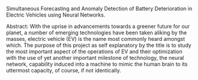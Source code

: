 Simultaneous Forecasting and Anomaly Detection of Battery Deterioration in Electric Vehicles using Neural Networks.

Abstract:
  With the uprise in advancements towards a greener future for our planet, a number of emerging technologies have been taken aliking by the masses, electric vehicle (EV) is the name most commonly heard amongst which. The purpose of this project as self explanatory by the title is to study the most important aspect of the operations of EV and their optimization with the use of yet another important milestone of technology, the neural network, capability induced into a machine to mimic the human brain to its uttermost capacity, of course, if not identically. 
